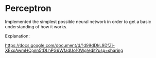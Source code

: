 # Perceptron

Implemented the simplest possible neural network in order to get a basic understanding of how it works. 

Explanation:

https://docs.google.com/document/d/1d99dDkL9DfZi-XExoAwmHCpnn5tDLhPG6WfadUo10Wg/edit?usp=sharing
